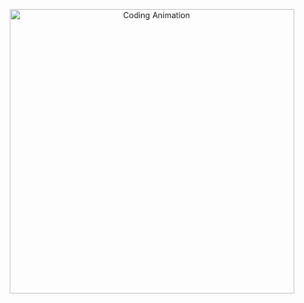 <p align="center">
  <img src="https://media.giphy.com/media/26gJAiEcy8TmhJj8c/giphy.gif" width="500" alt="Coding Animation" />
</p>

